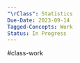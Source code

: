 ---"\rClass": Statistics
Due-Date: 2023-09-14
Tagged-Concepts: Work
Status: In Progress
---
#class-work 

